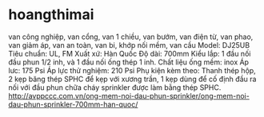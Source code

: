 # hoangthimai
van công nghiệp, van cổng, van 1 chiều, van bướm, van điện từ, van phao, van giảm áp, van an toàn, van bi, khớp nối mềm, van cầu
Model: DJ25UB
Tiêu chuẩn: UL, FM
Xuất xứ: Hàn Quốc
Độ dài: 700mm
Kiểu lắp: 1 đầu nối đầu phun 1/2 inh, và 1 đầu nối ống thép 1 inh.
Chất liệu ống mềm: inox
Áp lưc: 175 Psi
Áp lực thử nghiệm: 210 Psi
Phụ kiện kèm theo: Thanh thép hộp, 2 kẹp băng thép SPHC để kẹp với xương trần, 1 kẹp dùng để cố định đầu ra nối với đầu phun chữa cháy sprinkler được làm bằng thép SPHC.
http://avppccc.com.vn/ong-mem-noi-dau-phun-sprinkler/ong-mem-noi-dau-phun-sprinkler-700mm-han-quoc/
